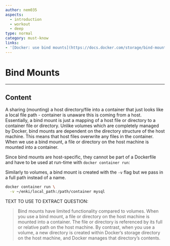 ```yaml
---
author: nem035
aspects:
  - introduction
  - workout
  - deep
type: normal
category: must-know
links:
- '[Docker: use bind mounts](https://docs.docker.com/storage/bind-mounts/){documentation}'
---
```

# Bind Mounts
---

## Content

A sharing (mounting) a host directory/file into a container that just looks like a local file path - container is unaware this is coming from a host. Essentially, a bind mount is just a mapping of a host file or directory to a container file or directory. Unlike volumes which are completely managed by Docker, bind mounts are dependent on the directory structure of the host machine. This means that host files overwrite any files in the container. When we use a bind mount, a file or directory on the host machine is mounted into a container.

Since bind mounts are host-specific, they cannot be part of a Dockerfile and have to be used at run-time with `docker container run`:

Similarly to volumes, a bind mount is created with the `-v` flag but we pass in a full path instead of a name.

```bash
docker container run \
  -v ~/enki/local_path:/path/container mysql
```

TEXT TO USE TO EXTRACT QUESTION:

> Bind mounts have limited functionality compared to volumes. When you use a bind mount, a file or directory on the host machine is mounted into a container. The file or directory is referenced by its full or relative path on the host machine. By contrast, when you use a volume, a new directory is created within Docker’s storage directory on the host machine, and Docker manages that directory’s contents.
